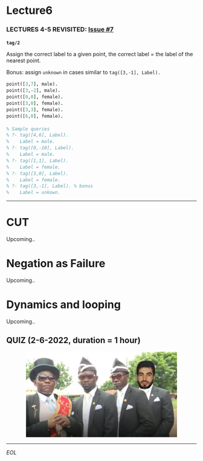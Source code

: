 # Lecture6

### LECTURES 4-5 REVISITED: [Issue #7](/../../issues/7)

**`tag/2`**

Assign the correct label to a given point, the correct label = the label of the nearest point. 

Bonus: assign `unknown` in cases similar to `tag([3,-1], Label).`

```prolog
point([3,7], male).
point([3,-2], male).
point([0,0], female).
point([3,0], female).
point([3,3], female).
point([6,0], female).

% Sample queries
% ?- tag([4,6], Label).
%    Label = male.
% ?- tag([0,-10], Label).
%    Label = male.
% ?- tag([1,1], Label).
%    Label = female.
% ?- tag([3,0], Label).
%    Label = female.
% ?- tag([3,-1], Label). % bonus
%    Label = unkown.
```

---

# CUT

Upcoming..

# Negation as Failure

Upcoming..

# Dynamics and looping

Upcoming..


## QUIZ (2-6-2022, duration = 1 hour)

<p align="center">

<img src="res/me-with-coffin-dancers.PNG" alt="drawing" width="400"/>

</p>

______________
*EOL*
